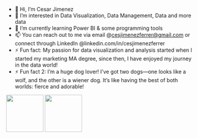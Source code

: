 - 👋 Hi, I’m Cesar Jimenez
- 👀 I’m interested in Data Visualization, Data Management, Data and more data
- 🌱 I’m currently learning Power BI & some programming tools
- 📫 You can reach out to me via email @cesjimenezferrer@gmail.com or connect through LinkedIn @linkedin.com/in/cesjimenezferrer
- ⚡ Fun fact: My passion for data visualization and analysis started when I started my marketing MA degree, since then, I have enjoyed my journey in the data world!
- ⚡ Fun fact 2: I’m a huge dog lover! I’ve got two dogs—one looks like a wolf, and the other is a wiener dog. It’s like having the best of both worlds: fierce and adorable!

<img src="https://github.com/user-attachments/assets/73dc1bd3-7fe0-4090-86c6-f41c816673e8" width="100" height="100">
<img src=https://github.com/user-attachments/assets/2daf440d-115f-4bc9-ad69-693a7a8ec501" width="100" height="100">
